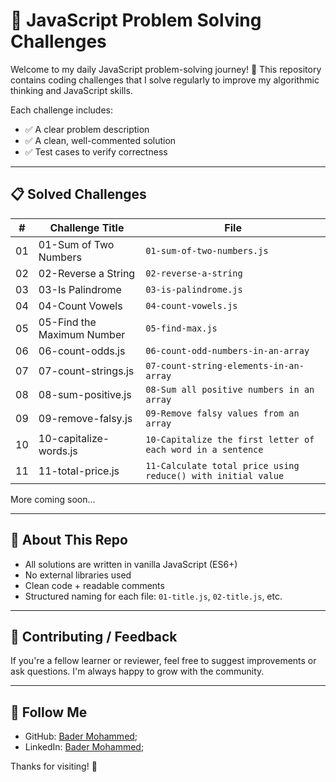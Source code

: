 # 🧠 JavaScript Problem Solving Challenges

Welcome to my daily JavaScript problem-solving journey! 🚀
This repository contains coding challenges that I solve
regularly to improve my algorithmic thinking and JavaScript skills.

Each challenge includes:

* ✅ A clear problem description
* ✅ A clean, well-commented solution
* ✅ Test cases to verify correctness

---

## 📋 Solved Challenges

| #  | Challenge Title                 | File                                                         |
| -- | ------------------------------- | ------------------------------------------------------------ |
| 01 | 01-Sum of Two Numbers           | `01-sum-of-two-numbers.js`                                   |
| 02 | 02-Reverse a String             | `02-reverse-a-string`                                        |
| 03 | 03-Is Palindrome                | `03-is-palindrome.js`                                        |
| 04 | 04-Count Vowels                 | `04-count-vowels.js`                                         |
| 05 | 05-Find the Maximum Number      | `05-find-max.js`                                             |
| 06 | 06-count-odds.js                | `06-count-odd-numbers-in-an-array`                           |
| 07 | 07-count-strings.js             | `07-count-string-elements-in-an-array`                       |
| 08 | 08-sum-positive.js              | `08-Sum all positive numbers in an array`                    |
| 09 | 09-remove-falsy.js              | `09-Remove falsy values from an array`                       |
| 10 | 10-capitalize-words.js          | `10-Capitalize the first letter of each word in a sentence`  |
| 11 | 11-total-price.js               | `11-Calculate total price using reduce() with initial value` |

More coming soon...

---

## 📌 About This Repo

* All solutions are written in vanilla JavaScript (ES6+)
* No external libraries used
* Clean code + readable comments
* Structured naming for each file: `01-title.js`, `02-title.js`, etc.

---

## 🤝 Contributing / Feedback

If you're a fellow learner or reviewer, feel free to suggest
improvements or ask questions. I'm always happy to grow with the community.

---

## 🔗 Follow Me

* GitHub: [Bader Mohammed](https://github.com/Bader917);
* LinkedIn: [Bader Mohammed](https://www.linkedin.com/in/bader917/);

Thanks for visiting! 🙌

